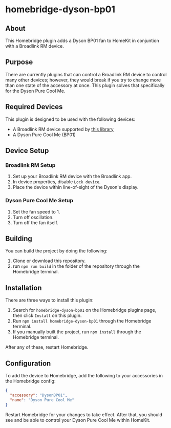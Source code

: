 # homebridge-dyson-bp01

## About
This Homebridge plugin adds a Dyson BP01 fan to HomeKit in conjuntion with a Broadlink RM device.

## Purpose
There are currently plugins that can control a Broadlink RM device to control many other devices; however, they would break if you try to change more than one state of the accessory at once. This plugin solves that specifically for the Dyson Pure Cool Me.

## Required Devices
This plugin is designed to be used with the following devices:
- A Broadlink RM device supported by [this library](https://github.com/kiwi-cam/broadlinkjs-rm)
- A Dyson Pure Cool Me (BP01)

## Device Setup
### Broadlink RM Setup
1. Set up your Broadlink RM device with the Broadlink app.
2. In device properties, disable `Lock device`.
3. Place the device within line-of-sight of the Dyson's display.

### Dyson Pure Cool Me Setup
1. Set the fan speed to 1.
2. Turn off oscillation.
3. Turn off the fan itself.

## Building
You can build the project by doing the following:
1. Clone or download this repository.
2. run `npm run build` in the folder of the repository through the Homebridge terminal.

## Installation
There are three ways to install this plugin:

1. Search for `homebridge-dyson-bp01` on the Homebridge plugins page, then click `Install` on this plugin.
2. Run `npm install homebridge-dyson-bp01` through the Homebridge terminal.
3. If you manually built the project, run `npm install` through the Homebridge terminal.

After any of these, restart Homebridge.

## Configuration
To add the device to Homebridge, add the following to your accessories in the Homebridge config:
```json
{
  "accessory": "DysonBP01",
  "name": "Dyson Pure Cool Me"
}
```
Restart Homebridge for your changes to take effect. After that, you should see and be able to control your Dyson Pure Cool Me within HomeKit.
